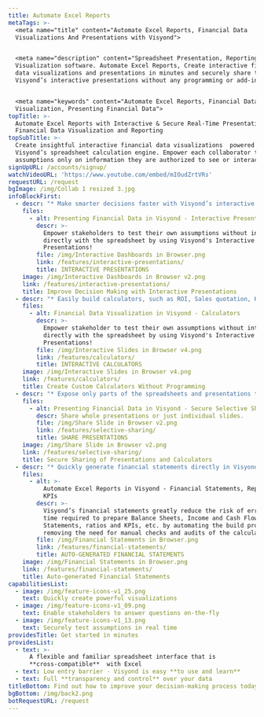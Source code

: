 ```yaml
---
title: Automate Excel Reports
metaTags: >-
  <meta name="title" content="Automate Excel Reports, Financial Data
  Visualizations And Presentations with Visyond">


  <meta name="description" content="Spreadsheet Presentation, Reporting and
  Visualization software. Automate Excel Reports, Create interactive financial
  data visualizations and presentations in minutes and securely share them using
  Visyond’s interactive presentations without any programming or add-ins.">


  <meta name="keywords" content="Automate Excel Reports, Financial Data
  Visualization, Presenting Financial Data">
topTitle: >-
  Automate Excel Reports with Interactive & Secure Real-Time Presentations,
  Financial Data Visualization and Reporting
topSubTitle: >-
  Create insightful interactive financial data visualizations  powered by
  Visyond’s spreadsheet calculation engine. Empower each collaborator to test
  assumptions only on information they are authorized to see or interact with.
signUpURL: /accounts/signup/
watchVideoURL: 'https://www.youtube.com/embed/mIOudZrtVRs'
requestURL: /request
bgImage: /img/Collab 1 resized 3.jpg
infoBlockFirst:
  - descr: "* Make smarter decisions faster with Visyond’s interactive presentations that don’t require manual setups or programming and act as a  secure environment to test assumptions that is linked to your model\r\n* Enable your collaborators to stress-test selected important assumptions without interacting with the spreadsheet directly \r\n* Use customizable input fields that update visualizations in real time  without compromising or changing the calculations and underlying logic of the model\r\n"
    files:
      - alt: Presenting Financial Data in Visyond - Interactive Presentations
        descr: >-
          Empower stakeholders to test their own assumptions without interacting
          directly with the spreadsheet by using Visyond's Interactive
          Presentations!
        file: /img/Interactive Dashboards in Browser.png
        link: /features/interactive-presentations/
        title: INTERACTIVE PRESENTATIONS
    image: /img/Interactive Dashboards in Browser v2.png
    link: /features/interactive-presentations/
    title: Improve Decision Making with Interactive Presentations
  - descr: "* Easily build calculators, such as ROI, Sales quotation, KPI calculators and many more\r\n* Securely share calculators with your colleagues, clients or prospects\r\n"
    files:
      - alt: Financial Data Visualization in Visyond - Calculators
        descr: >-
          Empower stakeholder to test their own assumptions without interacting
          directly with the spreadsheet by using Visyond's Interactive
          Presentations!
        file: /img/Interactive Slides in Browser v4.png
        link: /features/calculators/
        title: INTERACTIVE CALCULATORS
    image: /img/Interactive Slides in Browser v4.png
    link: /features/calculators/
    title: Create Сustom Calculators Without Programming
  - descr: "* Expose only parts of the spreadsheets and presentations that you deem necessary with only specific stakeholders, i.e. share only slide 1, 2 but not slide 3\r\n* Safely test assumptions without compromising or changing the calculations and underlying logic of the model\r\n* Advanced granular access permission to a cell level using using Visyond’s [selective sharing](/features/selective-sharing/) technology\r\n"
    files:
      - alt: Presenting Financial Data in Visyond - Secure Selective Sharing
        descr: Share whole presentations or just individual slides.
        file: /img/Share Slide in Browser v2.png
        link: /features/selective-sharing/
        title: SHARE PRESENTATIONS
    image: /img/Share Slide in Browser v2.png
    link: /features/selective-sharing/
    title: Secure Sharing of Presentations and Calculators
  - descr: "* Quickly generate financial statements directly in Visyond - Balance Sheets, Income Statements, Cash Flow Statements, ratios and KPIs for financial & management accounting \r\n* You don’t have to spend time writing or adding plugs, macros or circular references to make statements balance\r\n* No more triangular depreciation schedules to be checked every time something changes \r\n* No more formatting and reformatting. All you need to do is specify what data should go into each category (e.g., revenues, OPEX, CAPEX, etc.) and Visyond will do the rest for you\r\n"
    files:
      - alt: >-
          Automate Excel Reports in Visyond - Financial Statements, Reports,
          KPIs
        descr: >-
          Visyond’s financial statements greatly reduce the risk of errors and
          time required to prepare Balance Sheets, Income and Cash Flow
          Statements, ratios and KPIs, etc. by automating the build process and
          removing the need for manual checks and audits of the calculations.
        file: /img/Financial Statements in Browser.png
        link: /features/financial-statements/
        title: AUTO-GENERATED FINANCIAL STATEMENTS
    image: /img/Financial Statements in Browser.png
    link: /features/financial-statements/
    title: Auto-generated Financial Statements
capabilitiesList:
  - image: /img/feature-icons-v1_25.png
    text: Quickly create powerful visualizations
  - image: /img/feature-icons-v1_09.png
    text: Enable stakeholders to answer questions on-the-fly
  - image: /img/feature-icons-v1_13.png
    text: Securely test assumptions in real time
providesTitle: Get started in minutes
providesList:
  - text: >-
      A flexible and familiar spreadsheet interface that is
      **cross-compatible**  with Excel
  - text: Low entry barrier - Visyond is easy **to use and learn**
  - text: Full **transparency and control** over your data
titleBottom: Find out how to improve your decision-making process today
bgBottom: /img/back2.png
botRequestURL: /request
---
```


